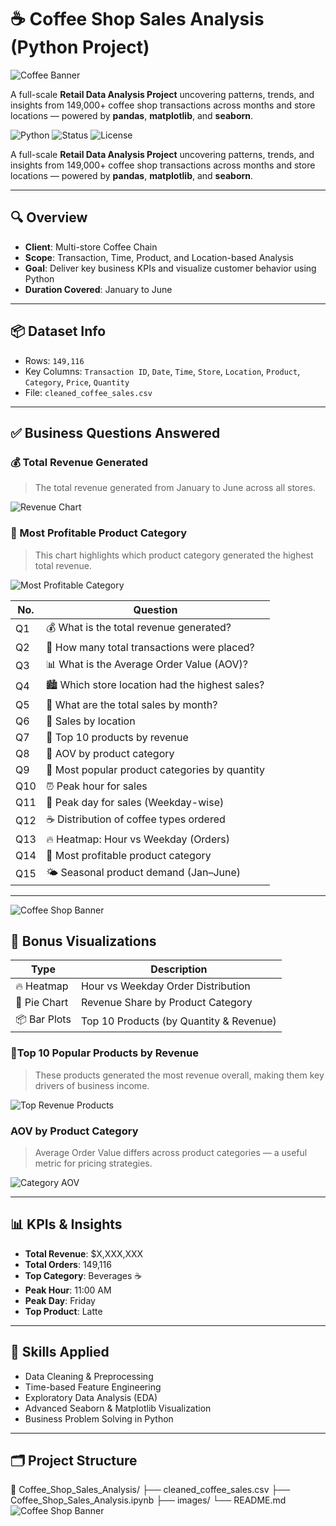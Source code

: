 # ☕ Coffee Shop Sales Analysis (Python Project)


![Coffee Banner](https://github.com/Syed-Moinuddin2025/python_projects_analyses/blob/main/09_Coffee_Shop_Sales_Analysis/Images/coffee%20(1).png)





A full-scale **Retail Data Analysis Project** uncovering patterns, trends, and insights from 149,000+ coffee shop transactions across months and store locations — powered by **pandas**, **matplotlib**, and **seaborn**.


![Python](https://img.shields.io/badge/Built%20With-Python-blue?logo=python)
![Status](https://img.shields.io/badge/Project-Complete-brightgreen)
![License](https://img.shields.io/badge/License-MIT-yellow)

A full-scale **Retail Data Analysis Project** uncovering patterns, trends, and insights from 149,000+ coffee shop transactions across months and store locations — powered by **pandas**, **matplotlib**, and **seaborn**.

---

## 🔍 Overview

- **Client**: Multi-store Coffee Chain  
- **Scope**: Transaction, Time, Product, and Location-based Analysis  
- **Goal**: Deliver key business KPIs and visualize customer behavior using Python  
- **Duration Covered**: January to June

---

## 📦 Dataset Info

- Rows: `149,116`  
- Key Columns: `Transaction ID`, `Date`, `Time`, `Store`, `Location`, `Product`, `Category`, `Price`, `Quantity`  
- File: `cleaned_coffee_sales.csv`

---

## ✅ Business Questions Answered

### 💰 Total Revenue Generated

> The total revenue generated from January to June across all stores.

![Revenue Chart](https://github.com/Syed-Moinuddin2025/python_projects_analyses/blob/main/09_Coffee_Shop_Sales_Analysis/Images/Revenue.png)



### 💼  Most Profitable Product Category

> This chart highlights which product category generated the highest total revenue.

![Most Profitable Category](https://github.com/Syed-Moinuddin2025/python_projects_analyses/blob/main/09_Coffee_Shop_Sales_Analysis/Images/profit.png)

| No. | Question                                                                 |
|-----|--------------------------------------------------------------------------|
| Q1  | 💰 What is the total revenue generated?                                  |
| Q2  | 🧾 How many total transactions were placed?                              |
| Q3  | 📊 What is the Average Order Value (AOV)?                                |
| Q4  | 🏙️ Which store location had the highest sales?                           |
| Q5  | 📆 What are the total sales by month?                                    |
| Q6  | 🏪 Sales by location                                                     |
| Q7  | 💸 Top 10 products by revenue                                            |
| Q8  | 📐 AOV by product category                                               |
| Q9  | 🔢 Most popular product categories by quantity                           |
| Q10 | ⏰ Peak hour for sales                                                   |
| Q11 | 📅 Peak day for sales (Weekday-wise)                                     |
| Q12 | ☕ Distribution of coffee types ordered                                  |
| Q13 | 🔥 Heatmap: Hour vs Weekday (Orders)                                     |
| Q14 | 💼 Most profitable product category                                      |
| Q15 | 🌤️ Seasonal product demand (Jan–June)                                    |

---
![Coffee Shop Banner](https://github.com/Syed-Moinuddin2025/python_projects_analyses/blob/main/09_Coffee_Shop_Sales_Analysis/Images/coffee%20(2).png)

## 🎁 Bonus Visualizations

| Type         | Description                             |
|--------------|---------------------------------------- |
| 🔥 Heatmap   | Hour vs Weekday Order Distribution      |
| 🥧 Pie Chart | Revenue Share by Product Category       |
| 📦 Bar Plots | Top 10 Products (by Quantity & Revenue) |
### 💸Top 10 Popular Products by Revenue

> These products generated the most revenue overall, making them key drivers of business income.

![Top Revenue Products](https://github.com/Syed-Moinuddin2025/python_projects_analyses/blob/main/09_Coffee_Shop_Sales_Analysis/Images/pro.png)

### AOV by Product Category

> Average Order Value differs across product categories — a useful metric for pricing strategies.

![Category AOV](https://github.com/Syed-Moinuddin2025/python_projects_analyses/blob/main/09_Coffee_Shop_Sales_Analysis/Images/pro.png)

---

## 📊 KPIs & Insights

- **Total Revenue**: $X,XXX,XXX  
- **Total Orders**: 149,116  
- **Top Category**: Beverages ☕  
- **Peak Hour**: 11:00 AM  
- **Peak Day**: Friday  
- **Top Product**: Latte  

---

## 🧠 Skills Applied

- Data Cleaning & Preprocessing  
- Time-based Feature Engineering  
- Exploratory Data Analysis (EDA)  
- Advanced Seaborn & Matplotlib Visualization  
- Business Problem Solving in Python  

---

## 🗂️ Project Structure

📁 Coffee_Shop_Sales_Analysis/
├── cleaned_coffee_sales.csv
├── Coffee_Shop_Sales_Analysis.ipynb
├── images/
└── README.md
![Coffee Shop Banner](https://github.com/Syed-Moinuddin2025/python_projects_analyses/blob/main/09_Coffee_Shop_Sales_Analysis/Images/coffee%20(3).png)